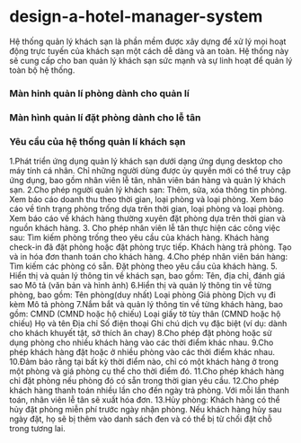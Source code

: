 # design-a-hotel-manager-system
Hệ thống quản lý khách sạn là phần mềm được xây dựng để xử lý mọi hoạt động trực tuyến của khách sạn một cách dễ dàng và an toàn. Hệ thống này sẽ cung cấp cho ban quản lý khách sạn sức mạnh và sự linh hoạt để quản lý toàn bộ hệ thống.

### Màn hinh quản lí phòng dành cho quản lí

### Màn hình quản lí đặt phòng dành cho lễ tân

### Yêu cầu của hệ thống quản lí khách sạn
1.Phát triển ứng dụng quản lý khách sạn dưới dạng ứng dụng desktop cho máy tính cá nhân. Chỉ những người dùng được ủy quyền mới có thể truy cập ứng dụng, bao gồm nhân viên lễ tân, nhân viên bán hàng và quản lý khách sạn.
2.Cho phép người quản lý khách sạn:
  Thêm, sửa, xóa thông tin phòng.
  Xem báo cáo doanh thu theo thời gian, loại phòng và loại phòng.
  Xem báo cáo về tình trạng phòng trống dựa trên thời gian, loại phòng và loại phòng.
Xem báo cáo về khách hàng thường xuyên đặt phòng dựa trên thời gian và nguồn khách hàng.
3. Cho phép nhân viên lễ tân thực hiện các công việc sau:
  Tìm kiếm phòng trống theo yêu cầu của khách hàng.
  Khách hàng check-in đã đặt phòng hoặc đặt phòng trực tiếp.
  Khách hàng trả phòng.
  Tạo và in hóa đơn thanh toán cho khách hàng.
4.Cho phép nhân viên bán hàng:
  Tìm kiếm các phòng có sẵn.
  Đặt phòng theo yêu cầu của khách hàng.
5. Hiển thị và quản lý thông tin về khách sạn, bao gồm:
  Tên, địa chỉ, đánh giá sao
  Mô tả (văn bản và hình ảnh)
6.Hiển thị và quản lý thông tin về từng phòng, bao gồm:
  Tên phòng(duy nhất)
  Loại phòng
  Giá phòng
  Dịch vụ đi kèm
  Mô tả phòng
7.Nắm bắt và quản lý thông tin về từng khách hàng, bao gồm:
  CMND (CMND hoặc hộ chiếu)
  Loại giấy tờ tùy thân (CMND hoặc hộ chiếu)
  Họ và tên
  Địa chỉ
  Số điện thoại
  Ghi chú dịch vụ đặc biệt (ví dụ: dành cho khách khuyết tật, sở thích ăn chay)
8.Cho phép đặt phòng hoặc sử dụng phòng cho nhiều khách hàng vào các thời điểm khác nhau.
9.Cho phép khách hàng đặt hoặc ở nhiều phòng vào các thời điểm khác nhau.
10.Đảm bảo rằng tại bất kỳ thời điểm nào, chỉ có một khách hàng ở trong một phòng và giá phòng cụ thể cho thời điểm đó.
11.Cho phép khách hàng chỉ đặt phòng nếu phòng đó có sẵn trong thời gian yêu cầu.
12.Cho phép khách hàng thanh toán nhiều lần cho đến ngày trả phòng. Với mỗi lần thanh toán, nhân viên lễ tân sẽ xuất hóa đơn.
13.Hủy phòng:
  Khách hàng có thể hủy đặt phòng miễn phí trước ngày nhận phòng.
  Nếu khách hàng hủy sau ngày đặt, họ sẽ bị thêm vào danh sách đen và có thể bị từ chối đặt chỗ trong tương lai.
